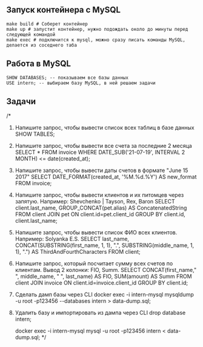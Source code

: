 ## Запуск контейнера с MySQL


```shell
make build # Соберет контейнер
make up # запустит контейнер, нужно подождать около до минуты перед следующей командой
make exec # подключится к mysql, можно сразу писать команды MySQL, делается из соседнего таба
```

## Работа в MySQL
```mysql
SHOW DATABASES; -- показываем все базы данных
USE intern; -- выбираем базу MySQL, в ней решаем задачи
```

## Задачи

/*
1. Напишите запрос, чтобы вывести список всех таблиц в базе данных
   SHOW TABLES;

2. Напишите запрос, чтобы вывести  все счета за последние 2 месяца
    SELECT *
    FROM invoice
    WHERE DATE_SUB('21-07-19', INTERVAL 2 MONTH) <= date(created_at);

3. Напишите запрос, чтобы вывести  даты счетов в формате "June 15 2017"
    SELECT DATE_FORMAT(created_at, '%M.%d.%Y')
    AS new_format
    FROM invoice;

4. Напишите запрос, чтобы вывести  клиентов и их питомцев через запятую. Например: Shevchenko | Tayson, Rex, Baron
    SELECT client.last_name, GROUP_CONCAT(pet.alias) AS ConcatenatedString
    FROM client
    JOIN pet ON client.id=pet.client_id
    GROUP BY client.id, client.last_name;

5. Напишите запрос, чтобы вывести список ФИО всех клиентов. Например: Solyanka E.S.
    SELECT last_name,
    CONCAT(SUBSTRING(first_name, 1, 1), ".",
    SUBSTRING(middle_name, 1, 1), ".")
    AS ThirdAndFourthCharacters
    FROM client;

6. Напишите запрос, который посчитает сумму всех счетов по клиентам. Вывод 2 колонки: FIO, Summ.
    SELECT CONCAT(first_name," ", middle_name, " ", last_name) AS FIO,
    SUM(amount) AS Summ
    FROM client
    JOIN invoice ON client.id=invoice.client_id
    GROUP BY client.id;

7. Сделать дамп базы через CLI
    docker exec -i intern-mysql mysqldump -u root -p123456 --databases intern > data-dump.sql;

8. Удалить базу и импортировать из дампа через CLI
    drop database intern;

    docker exec -i intern-mysql mysql -u root -p123456 intern < data-dump.sql;
*/
